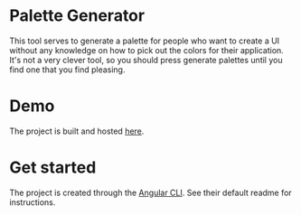 # Palette Generator

This tool serves to generate a palette for people who want to create a UI without any knowledge on how to pick out the colors for their application.
It's not a very clever tool, so you should press generate palettes until you find one that you find pleasing.

# Demo

The project is built and hosted [here](https://palette-generator.tallang.no).

# Get started

The project is created through the [Angular CLI](https://cli.angular.io/). See their default readme for instructions.